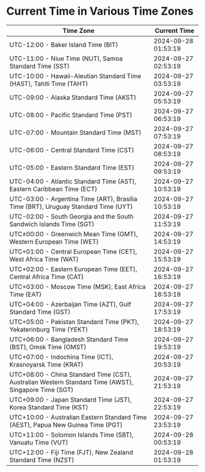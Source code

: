 # Current Time in Various Time Zones

| Time Zone | Current Time |
|-----------|--------------|
| UTC-12:00 - Baker Island Time (BIT) | 2024-09-28 01:53:19 |
| UTC-11:00 - Niue Time (NUT), Samoa Standard Time (SST) | 2024-09-27 02:53:19 |
| UTC-10:00 - Hawaii-Aleutian Standard Time (HAST), Tahiti Time (TAHT) | 2024-09-27 03:53:19 |
| UTC-09:00 - Alaska Standard Time (AKST) | 2024-09-27 05:53:19 |
| UTC-08:00 - Pacific Standard Time (PST) | 2024-09-27 06:53:19 |
| UTC-07:00 - Mountain Standard Time (MST) | 2024-09-27 07:53:19 |
| UTC-06:00 - Central Standard Time (CST) | 2024-09-27 08:53:19 |
| UTC-05:00 - Eastern Standard Time (EST) | 2024-09-27 09:53:19 |
| UTC-04:00 - Atlantic Standard Time (AST), Eastern Caribbean Time (ECT) | 2024-09-27 10:53:19 |
| UTC-03:00 - Argentina Time (ART), Brasília Time (BRT), Uruguay Standard Time (UYT) | 2024-09-27 10:53:19 |
| UTC-02:00 - South Georgia and the South Sandwich Islands Time (SGT) | 2024-09-27 11:53:19 |
| UTC±00:00 - Greenwich Mean Time (GMT), Western European Time (WET) | 2024-09-27 14:53:19 |
| UTC+01:00 - Central European Time (CET), West Africa Time (WAT) | 2024-09-27 15:53:19 |
| UTC+02:00 - Eastern European Time (EET), Central Africa Time (CAT) | 2024-09-27 16:53:19 |
| UTC+03:00 - Moscow Time (MSK), East Africa Time (EAT) | 2024-09-27 16:53:19 |
| UTC+04:00 - Azerbaijan Time (AZT), Gulf Standard Time (GST) | 2024-09-27 17:53:19 |
| UTC+05:00 - Pakistan Standard Time (PKT), Yekaterinburg Time (YEKT) | 2024-09-27 18:53:19 |
| UTC+06:00 - Bangladesh Standard Time (BST), Omsk Time (OMST) | 2024-09-27 19:53:19 |
| UTC+07:00 - Indochina Time (ICT), Krasnoyarsk Time (KRAT) | 2024-09-27 20:53:19 |
| UTC+08:00 - China Standard Time (CST), Australian Western Standard Time (AWST), Singapore Time (SGT) | 2024-09-27 21:53:19 |
| UTC+09:00 - Japan Standard Time (JST), Korea Standard Time (KST) | 2024-09-27 22:53:19 |
| UTC+10:00 - Australian Eastern Standard Time (AEST), Papua New Guinea Time (PGT) | 2024-09-27 23:53:19 |
| UTC+11:00 - Solomon Islands Time (SBT), Vanuatu Time (VUT) | 2024-09-28 00:53:19 |
| UTC+12:00 - Fiji Time (FJT), New Zealand Standard Time (NZST) | 2024-09-28 01:53:19 |
